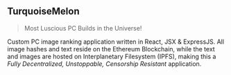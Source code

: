 ## TurquoiseMelon

  > Most Luscious PC Builds in the Universe!

Custom PC image ranking application written in React, JSX & ExpressJS. All image hashes and text reside on the Ethereum Blockchain, while the text and images are hosted on Interplanetary Filesystem (IPFS), making this a *Fully Decentralized, Unstoppable, Censorship Resistant* application.

